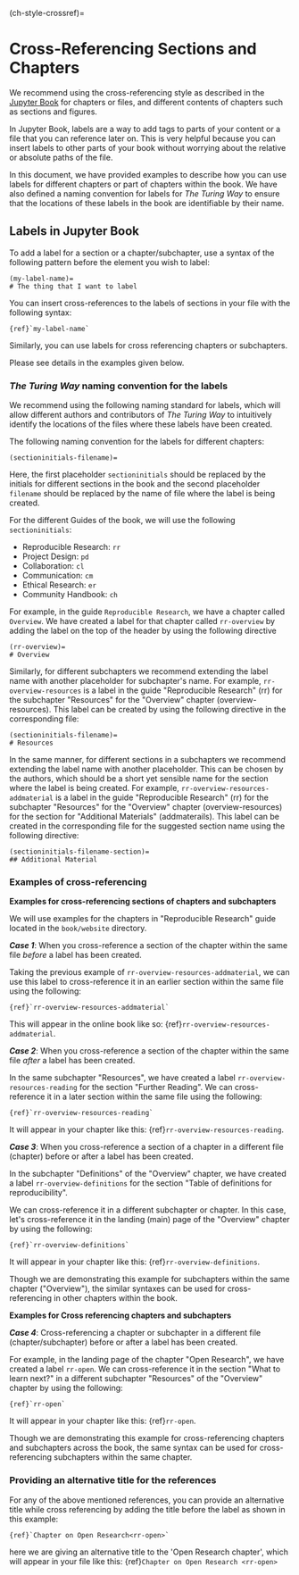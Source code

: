 (ch-style-crossref)=

# Cross-Referencing Sections and Chapters

We recommend using the cross-referencing style as described in the [Jupyter Book](https://jupyterbook.org/content/citations.html) for chapters or files, and different contents of chapters such as sections and figures.

In Jupyter Book, labels are a way to add tags to parts of your content or a file that you can reference later on.
This is very helpful because you can insert labels to other parts of your book without worrying about the relative or absolute paths of the file.

In this document, we have provided examples to describe how you can use labels for different chapters or part of chapters within the book.
We have also defined a naming convention for labels for _The Turing Way_ to ensure that the locations of these labels in the book are identifiable by their name.

## Labels in Jupyter Book

To add a label for a section or a chapter/subchapter, use a syntax of the following pattern before the element you wish to label:

```
(my-label-name)=
# The thing that I want to label
```

You can insert cross-references to the labels of sections in your file with the following syntax:

```
{ref}`my-label-name`

```

Similarly, you can use labels for cross referencing chapters or subchapters.

Please see details in the examples given below.

### _The Turing Way_ naming convention for the labels

We recommend using the following naming standard for labels, which will allow different authors and contributors of _The Turing Way_ to intuitively identify the locations of the files where these labels have been created.

The following naming convention for the labels for different chapters:

```
(sectioninitials-filename)=
```

Here, the first placeholder `sectioninitials` should be replaced by the initials for different sections in the book and the second placeholder `filename` should be replaced by the name of file where the label is being created.

For the different Guides of the book, we will use the following `sectioninitials`:

- Reproducible Research: `rr`
- Project Design: `pd`
- Collaboration: `cl`
- Communication: `cm`
- Ethical Research: `er`
- Community Handbook: `ch`

For example, in the guide `Reproducible Research`, we have a chapter called `Overview`.
We have created a label for that chapter called `rr-overview` by adding the label on the top of the header by using the following directive

```
(rr-overview)=
# Overview
```

Similarly, for different subchapters we recommend extending the label name with another placeholder for subchapter's name.
For example, `rr-overview-resources` is a label in the guide "Reproducible Research" (rr) for the subchapter "Resources" for the "Overview" chapter (overview-resources).
This label can be created by using the following directive in the corresponding file:

```
(sectioninitials-filename)=
# Resources
```

In the same manner, for different sections in a subchapters we recommend extending the label name with another placeholder.
This can be chosen by the authors, which should be a short yet sensible name for the section where the label is being created.
For example, `rr-overview-resources-addmaterial` is a label in the guide "Reproducible Research" (rr) for the subchapter "Resources" for the "Overview" chapter (overview-resources) for the section for "Additional Materials" (addmaterails).
This label can be created in the corresponding file for the suggested section name using the following directive:

```
(sectioninitials-filename-section)=
## Additional Material
```

### Examples of cross-referencing

**Examples for cross-referencing sections of chapters and subchapters**

We will use examples for the chapters in "Reproducible Research" guide located in the `book/website` directory.

**_Case 1_**: When you cross-reference a section of the chapter within the same file _before_ a label has been created.

Taking the previous example of `rr-overview-resources-addmaterial`, we can use this label to cross-reference
it in an earlier section within the same file using the following:

```
{ref}`rr-overview-resources-addmaterial`
```

This will appear in the online book like so: {ref}`rr-overview-resources-addmaterial`.

**_Case 2_**: When you cross-reference a section of the chapter within the same file _after_ a label has been created.

In the same subchapter "Resources", we have created a label `rr-overview-resources-reading` for the section "Further Reading".
We can cross-reference it in a later section within the same file using the following:

```
{ref}`rr-overview-resources-reading`
```

It will appear in your chapter like this: {ref}`rr-overview-resources-reading`.

**_Case 3_**: When you cross-reference a section of a chapter in a different file (chapter) before or after a label has been created.

In the subchapter "Definitions" of the "Overview" chapter, we have created a label
`rr-overview-definitions` for the section "Table of definitions for reproducibility".

We can cross-reference it in a different subchapter or chapter.
In this case, let's cross-reference it in the landing (main) page of the "Overview" chapter by using the following:

```
{ref}`rr-overview-definitions`
```

It will appear in your chapter like this: {ref}`rr-overview-definitions`.

Though we are demonstrating this example for subchapters within the same chapter ("Overview"), the similar syntaxes can be used for cross-referencing in other chapters within the book.

**Examples for Cross referencing chapters and subchapters**

**_Case 4_**: Cross-referencing a chapter or subchapter in a different file (chapter/subchapter) before or after a label has been created.

For example, in the landing page of the chapter "Open Research", we have created a label `rr-open`.
We can cross-reference it in the section "What to learn next?" in a different subchapter "Resources" of the "Overview" chapter by using the following:

```
{ref}`rr-open`
```

It will appear in your chapter like this: {ref}`rr-open`.

Though we are demonstrating this example for cross-referencing chapters and subchapters across the book, the same syntax can be used for cross-referencing subchapters within the same chapter.

### Providing an alternative title for the references

For any of the above mentioned references, you can provide an alternative title while cross referencing by adding the title before the label as shown in this example:

```
{ref}`Chapter on Open Research<rr-open>`
```

here we are giving an alternative title to the 'Open Research chapter', which will appear in your file like this: {ref}`Chapter on Open Research <rr-open>`
